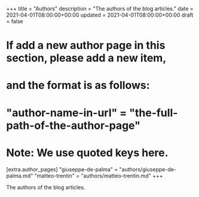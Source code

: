 +++
title = "Authors"
description = "The authors of the blog articles."
date = 2021-04-01T08:00:00+00:00
updated = 2021-04-01T08:00:00+00:00
draft = false

# If add a new author page in this section, please add a new item,
# and the format is as follows:
#
# "author-name-in-url" = "the-full-path-of-the-author-page"
#
# Note: We use quoted keys here.
[extra.author_pages]
"giuseppe-de-palma" = "authors/giuseppe-de-palma.md"
"matteo-trentin" = "authors/matteo-trentin.md"
+++

The authors of the blog articles.
